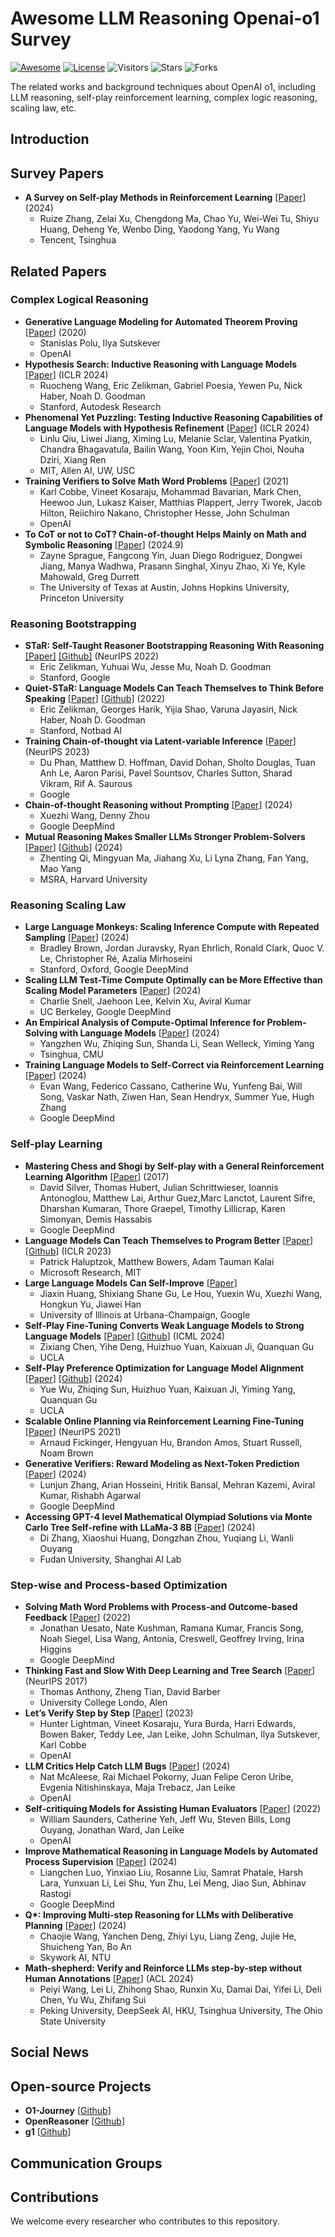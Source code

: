 # Awesome LLM Reasoning Openai-o1 Survey

[![Awesome](https://cdn.rawgit.com/sindresorhus/awesome/d7305f38d29fed78fa85652e3a63e154dd8e8829/media/badge.svg)](https://github.com/sindresorhus/awesome)  [![License](https://img.shields.io/github/license/hijkzzz/Awesome-LLM-Strawberry)](https://github.com/wjn1996/Awesome-LLM-Reasoning-Openai-o1-Survey/blob/main/LICENSE)  ![Visitors](https://visitor-badge.lithub.cc/badge?page_id=wjn1996.awesome-llm-reasoning-openai-o1-survey&left_text=Visitors)  ![Stars](https://img.shields.io/github/stars/wjn1996/Awesome-LLM-Reasoning-Openai-o1-Survey?color=yellow)  ![Forks](https://img.shields.io/github/forks/wjn1996/Awesome-LLM-Reasoning-Openai-o1-Survey?color=9cf)


The related works and background techniques about OpenAI o1, including LLM reasoning, self-play reinforcement learning, complex logic reasoning, scaling law, etc.


## Introduction


## Survey Papers
- **A Survey on Self-play Methods in Reinforcement Learning** [[Paper](https://arxiv.org/pdf/2408.01072)] (2024)
  - Ruize Zhang, Zelai Xu, Chengdong Ma, Chao Yu, Wei-Wei Tu, Shiyu Huang, Deheng Ye, Wenbo Ding, Yaodong Yang, Yu Wang
  - Tencent, Tsinghua

## Related Papers

### Complex Logical Reasoning
- **Generative Language Modeling for Automated Theorem Proving** [[Paper](https://arxiv.org/pdf/2009.03393)] (2020)
  - Stanislas Polu, Ilya Sutskever
  - OpenAI
- **Hypothesis Search: Inductive Reasoning with Language Models** [[Paper](https://openreview.net/pdf?id=G7UtIGQmjm)] (ICLR 2024)
  - Ruocheng Wang, Eric Zelikman, Gabriel Poesia, Yewen Pu, Nick Haber, Noah D. Goodman
  - Stanford, Autodesk Research
- **Phenomenal Yet Puzzling: Testing Inductive Reasoning Capabilities of Language Models with Hypothesis Refinement** [[Paper](https://openreview.net/pdf?id=bNt7oajl2a)] (ICLR 2024)
  - Linlu Qiu, Liwei Jiang, Ximing Lu, Melanie Sclar, Valentina Pyatkin, Chandra Bhagavatula, Bailin Wang, Yoon Kim, Yejin Choi, Nouha Dziri, Xiang Ren
  - MIT, Allen AI, UW, USC
- **Training Verifiers to Solve Math Word Problems** [[Paper](https://arxiv.org/pdf/2110.14168)] (2021)
  - Karl Cobbe, Vineet Kosaraju, Mohammad Bavarian, Mark Chen, Heewoo Jun, Lukasz Kaiser, Matthias Plappert, Jerry Tworek, Jacob Hilton, Reiichiro Nakano, Christopher Hesse, John Schulman
  - OpenAI
- **To CoT or not to CoT? Chain-of-thought Helps Mainly on Math and Symbolic Reasoning** [[Paper](https://arxiv.org/pdf/2409.12183)] (2024.9)
  - Zayne Sprague, Fangcong Yin, Juan Diego Rodriguez, Dongwei Jiang, Manya Wadhwa, Prasann Singhal, Xinyu Zhao, Xi Ye, Kyle Mahowald, Greg Durrett
  - The University of Texas at Austin, Johns Hopkins University, Princeton University

### Reasoning Bootstrapping
- **STaR: Self-Taught Reasoner Bootstrapping Reasoning With Reasoning** [[Paper]](https://papers.nips.cc/paper_files/paper/2022/file/639a9a172c044fbb64175b5fad42e9a5-Paper-Conference.pdf) [[Github]](https://github.com/ezelikman/STaR) (NeurIPS 2022)
  - Eric Zelikman, Yuhuai Wu, Jesse Mu, Noah D. Goodman
  - Stanford, Google
- **Quiet-STaR: Language Models Can Teach Themselves to Think Before Speaking** [[Paper](https://arxiv.org/pdf/2403.09629)] [[Github](https://github.com/ezelikman/quiet-star)] (2022)
  - Eric Zelikman, Georges Harik, Yijia Shao, Varuna Jayasiri, Nick Haber, Noah D. Goodman
  - Stanford, Notbad AI
- **Training Chain-of-thought via Latent-variable Inference** [[Paper](https://papers.nips.cc/paper_files/paper/2023/file/e69a9560c450ca76584d9eb37e7f5ae8-Paper-Conference.pdf)] (NeurIPS 2023)
  - Du Phan, Matthew D. Hoffman, David Dohan, Sholto Douglas, Tuan Anh Le, Aaron Parisi, Pavel Sountsov, Charles Sutton, Sharad Vikram, Rif A. Saurous
  - Google
- **Chain-of-thought Reasoning without Prompting** [[Paper](https://arxiv.org/pdf/2402.10200)] (2024)
  - Xuezhi Wang, Denny Zhou
  - Google DeepMind
- **Mutual Reasoning Makes Smaller LLMs Stronger Problem-Solvers** [[Paper](https://arxiv.org/pdf/2408.06195)] [[Github](https://github.com/zhentingqi/rStar)] (2024)
  - Zhenting Qi, Mingyuan Ma, Jiahang Xu, Li Lyna Zhang, Fan Yang, Mao Yang
  - MSRA, Harvard University

### Reasoning Scaling Law
- **Large Language Monkeys: Scaling Inference Compute with Repeated Sampling** [[Paper](https://arxiv.org/pdf/2407.21787)] (2024)
  - Bradley Brown, Jordan Juravsky, Ryan Ehrlich, Ronald Clark, Quoc V. Le, Christopher Ré, Azalia Mirhoseini
  - Stanford, Oxford, Google DeepMind
- **Scaling LLM Test-Time Compute Optimally can be More Effective than Scaling Model Parameters** [[Paper](https://arxiv.org/pdf/2408.03314)] (2024)
  - Charlie Snell, Jaehoon Lee, Kelvin Xu, Aviral Kumar
  - UC Berkeley, Google DeepMind
- **An Empirical Analysis of Compute-Optimal Inference for Problem-Solving with Language Models** [[Paper](https://arxiv.org/pdf/2408.00724)] (2024)
  - Yangzhen Wu, Zhiqing Sun, Shanda Li, Sean Welleck, Yiming Yang
  - Tsinghua, CMU
- **Training Language Models to Self-Correct via Reinforcement Learning** [[Paper](https://arxiv.org/pdf/2409.12917)] (2024)
  - Evan Wang, Federico Cassano, Catherine Wu, Yunfeng Bai, Will Song, Vaskar Nath, Ziwen Han, Sean Hendryx, Summer Yue, Hugh Zhang
  - Google DeepMind

### Self-play Learning
- **Mastering Chess and Shogi by Self-play with a General Reinforcement Learning Algorithm** [[Paper](https://arxiv.org/pdf/1712.01815)] (2017)
  - David Silver, Thomas Hubert, Julian Schrittwieser, Ioannis Antonoglou, Matthew Lai, Arthur Guez,Marc Lanctot, Laurent Sifre, Dharshan Kumaran, Thore Graepel, Timothy Lillicrap, Karen Simonyan, Demis Hassabis
  - Google DeepMind
- **Language Models Can Teach Themselves to Program Better** [[Paper](https://openreview.net/pdf?id=SaRj2ka1XZ3)] [[Github](https://github.com/microsoft/PythonProgrammingPuzzles)] (ICLR 2023)
  - Patrick Haluptzok, Matthew Bowers, Adam Tauman Kalai
  - Microsoft Research, MIT
- **Large Language Models Can Self-Improve** [[Paper](https://aclanthology.org/2023.emnlp-main.67.pdf)]
  - Jiaxin Huang, Shixiang Shane Gu, Le Hou, Yuexin Wu, Xuezhi Wang, Hongkun Yu, Jiawei Han
  - University of Illinois at Urbana-Champaign, Google
- **Self-Play Fine-Tuning Converts Weak Language Models to Strong Language Models** [[Paper](https://openreview.net/pdf?id=O4cHTxW9BS)] [[Github](https://github.com/uclaml/SPIN)] (ICML 2024)
  - Zixiang Chen, Yihe Deng, Huizhuo Yuan, Kaixuan Ji, Quanquan Gu
  - UCLA
- **Self-Play Preference Optimization for Language Model Alignment** [[Paper](https://arxiv.org/pdf/2405.00675)] [[Github](https://github.com/uclaml/SPPO)] (2024)
  - Yue Wu, Zhiqing Sun, Huizhuo Yuan, Kaixuan Ji, Yiming Yang, Quanquan Gu
  - UCLA
- **Scalable Online Planning via Reinforcement Learning Fine-Tuning** [[Paper](https://arxiv.org/pdf/2109.15316)] (NeurIPS 2021)
  - Arnaud Fickinger, Hengyuan Hu, Brandon Amos, Stuart Russell, Noam Brown
- **Generative Verifiers: Reward Modeling as Next-Token Prediction** [[Paper](https://arxiv.org/pdf/2408.15240)] (2024)
  - Lunjun Zhang, Arian Hosseini, Hritik Bansal, Mehran Kazemi, Aviral Kumar, Rishabh Agarwal
  - Google DeepMind
- **Accessing GPT-4 level Mathematical Olympiad Solutions via Monte Carlo Tree Self-refine with LLaMa-3 8B** [[Paper](https://arxiv.org/pdf/2406.07394)] (2024)
  - Di Zhang, Xiaoshui Huang, Dongzhan Zhou, Yuqiang Li, Wanli Ouyang
  - Fudan University, Shanghai AI Lab
  

### Step-wise and Process-based Optimization
- **Solving Math Word Problems with Process-and Outcome-based Feedback** [[Paper](https://arxiv.org/pdf/2211.14275)] (2022)
  - Jonathan Uesato, Nate Kushman, Ramana Kumar, Francis Song, Noah Siegel, Lisa Wang, Antonia, Creswell, Geoffrey Irving, Irina Higgins
  - Google DeepMind
- **Thinking Fast and Slow With Deep Learning and Tree Search** [[Paper](https://proceedings.neurips.cc/paper_files/paper/2017/file/d8e1344e27a5b08cdfd5d027d9b8d6de-Paper.pdf)] (NeurIPS 2017)
  - Thomas Anthony, Zheng Tian, David Barber
  - University College Londo, Alen
- **Let’s Verify Step by Step** [[Paper](https://arxiv.org/pdf/2305.20050)] (2023)
  - Hunter Lightman, Vineet Kosaraju, Yura Burda, Harri Edwards, Bowen Baker, Teddy Lee, Jan Leike, John Schulman, Ilya Sutskever, Karl Cobbe
  - OpenAI
- **LLM Critics Help Catch LLM Bugs** [[Paper](https://arxiv.org/pdf/2407.00215v1)] (2024)
  - Nat McAleese, Rai Michael Pokorny, Juan Felipe Ceron Uribe, Evgenia Nitishinskaya, Maja Trebacz, Jan Leike
  - OpenAI
- **Self-critiquing Models for Assisting Human Evaluators** [[Paper](https://arxiv.org/pdf/2206.05802)] (2022)
  - William Saunders, Catherine Yeh, Jeff Wu, Steven Bills, Long Ouyang, Jonathan Ward, Jan Leike
  - OpenAI
- **Improve Mathematical Reasoning in Language Models by Automated Process Supervision** [[Paper](https://arxiv.org/pdf/2406.06592)] (2024)
  - Liangchen Luo, Yinxiao Liu, Rosanne Liu, Samrat Phatale, Harsh Lara, Yunxuan Li, Lei Shu, Yun Zhu, Lei Meng, Jiao Sun, Abhinav Rastogi
  - Google DeepMind
- **Q\*: Improving Multi-step Reasoning for LLMs with Deliberative Planning** [[Paper](https://arxiv.org/pdf/2406.14283)] (2024)
  - Chaojie Wang, Yanchen Deng, Zhiyi Lyu, Liang Zeng, Jujie He, Shuicheng Yan, Bo An
  - Skywork AI, NTU
- **Math-shepherd: Verify and Reinforce LLMs step-by-step without Human Annotations** [[Paper](https://aclanthology.org/2024.acl-long.510.pdf)] (ACL 2024)
  - Peiyi Wang, Lei Li, Zhihong Shao, Runxin Xu, Damai Dai, Yifei Li, Deli Chen, Yu Wu, Zhifang Sui
  - Peking University, DeepSeek AI, HKU, Tsinghua University, The Ohio State University

## Social News



## Open-source Projects

- **O1-Journey** [[Github](https://github.com/GAIR-NLP/O1-Journey#about-the-team)]
- **OpenReasoner** [[Github](https://github.com/openreasoner/openr)]
- **g1** [[Github](https://github.com/bklieger-groq/g1)]


## Communication Groups


## Contributions

We welcome every researcher who contributes to this repository.

